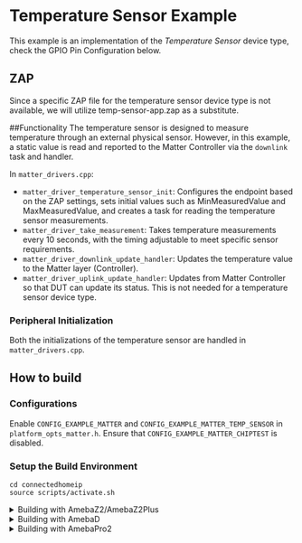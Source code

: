 # Temperature Sensor Example
This example is an implementation of the *Temperature Sensor* device type, check the GPIO Pin Configuration below.

## ZAP
Since a specific ZAP file for the temperature sensor device type is not available, we will utilize temp-sensor-app.zap as a substitute.

##Functionality
The temperature sensor is designed to measure temperature through an external physical sensor. However, in this example, a static value is read and reported to the Matter Controller via the `downlink` task and handler.

In `matter_drivers.cpp`:

- `matter_driver_temperature_sensor_init`: Configures the endpoint based on the ZAP settings, sets initial values such as MinMeasuredValue and MaxMeasuredValue, and creates a task for reading the temperature sensor measurements.
- `matter_driver_take_measurement`: Takes temperature measurements every 10 seconds, with the timing adjustable to meet specific sensor requirements.
- `matter_driver_downlink_update_handler`: Updates the temperature value to the Matter layer (Controller).
- `matter_driver_uplink_update_handler`: Updates from Matter Controller so that DUT can update its status. This is not needed for a temperature sensor device type.

### Peripheral Initialization
Both the initializations of the temperature sensor are handled in `matter_drivers.cpp`.

## How to build

### Configurations
Enable `CONFIG_EXAMPLE_MATTER` and `CONFIG_EXAMPLE_MATTER_TEMP_SENSOR` in `platform_opts_matter.h`.
Ensure that `CONFIG_EXAMPLE_MATTER_CHIPTEST` is disabled.

### Setup the Build Environment

    cd connectedhomeip
    source scripts/activate.sh

<details>
  <summary>Building with AmebaZ2/AmebaZ2Plus</summary>

### AmebaZ2/AmebaZ2Plus (RTL8710C)

#### GPIO Pin Configuration

| Peripheral         | Pin   |
| ------------------ | ----- |
| Temperature Sensor | PA_19 |

#### Build Matter Libraries

**Navigate to `realtek_amebaz2_v0_example` for AmebaZ2 or `realtek_amebaz2plus_v0_example` for AmebaZ2Plus**

    cd ambz2_matter/project/realtek_amebaz2_v0_example/GCC-RELEASE/
    make temp_sensor_port

#### Build the Final Firmware

    cd ambz2_matter/project/realtek_amebaz2_v0_example/GCC-RELEASE/
    make is_matter

#### Clean Matter Libraries

    cd ambz2_matter/project/realtek_amebaz2_v0_example/GCC-RELEASE/
    make clean_matter_libs

#### Clean Ameba Matter application

    cd ambz2_matter/project/realtek_amebaz2_v0_example/GCC-RELEASE/
    make clean_matter

</details>

<details>
  <summary>Building with AmebaD</summary>

### AmebaD (RTL8721D)

#### GPIO Pin Configuration

| Peripheral         | Pin   |
| ------------------ | ----- |
| Temperature Sensor | PB_5  |

#### Build Matter Libraries

    cd ambd_matter/project/realtek_amebaD_va0_example/GCC-RELEASE/project_hp
    make -C asdk temp_sensor_port
    
#### Build the Final Firmware

    cd ambd_matter/project/realtek_amebaD_va0_example/GCC-RELEASE/project_lp
    make all
    cd ambd_matter/project/realtek_amebaD_va0_example/GCC-RELEASE/project_hp
    make all

#### Clean Matter Libraries and Firmware

    cd ambd_matter/project/realtek_amebaD_va0_example/GCC-RELEASE/project_hp
    make clean

</details>

<details>
  <summary>Building with AmebaPro2</summary>

### AmebaPro2 (RTL8732B)

Please contact Realtek to obtain the sdk.

#### GPIO Pin Configuration

| Peripheral         | Pin   |
| ------------------ | ----- |
| Temperature Sensor | PE_0  |
  
#### Build Matter Libraries

    cd sdk/project/realtek_amebapro2_v0_example/GCC-RELEASE
    make aircon_port

#### Build the Final Firmware

Please open a **NEW** terminal

    cd sdk/project/realtek_amebapro2_v0_example/GCC-RELEASE
    mkdir build_matter ; cd build_matter
    cmake .. -G"Unix Makefiles" -DCMAKE_TOOLCHAIN_FILE=../toolchain.cmake -DEXAMPLE=matter
    cmake --build . --target flash -j

#### Clean Matter Libraries

    cd sdk/project/realtek_amebapro2_v0_example/GCC-RELEASE
    make clean_matter_libs

</details>
